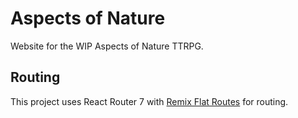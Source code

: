 # Aspects of Nature

Website for the WIP Aspects of Nature TTRPG.

## Routing

This project uses React Router 7 with [Remix Flat Routes](https://github.com/kiliman/remix-flat-routes) for routing.
